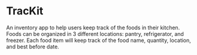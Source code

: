 # TracKit

An inventory app to help users keep track of the foods in their kitchen. Foods can be organized in 3 different locations: pantry, refrigerator, and freezer. Each food item will keep track of the food name, quantity, location, and best before date.
